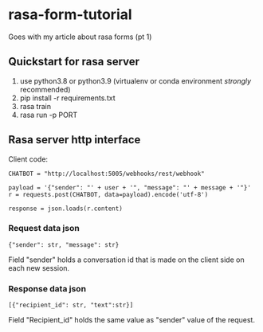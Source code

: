 # rasa-form-tutorial
Goes with my article about rasa forms (pt 1)


## Quickstart for rasa server

1. use python3.8 or python3.9 (virtualenv or conda environment *strongly* recommended)
2. pip install -r requirements.txt
3. rasa train
4. rasa run -p PORT


## Rasa server http interface


Client code:

```
CHATBOT = "http://localhost:5005/webhooks/rest/webhook"

payload = '{"sender": "' + user + '", "message": "' + message + '"}'
r = requests.post(CHATBOT, data=payload).encode('utf-8')

response = json.loads(r.content)
```

### Request data json
``` 
{"sender": str, "message": str}
```

Field "sender" holds a conversation id that is made on the client side on each new session.


### Response data json
```
[{"recipient_id": str, "text":str}]
```

Field "Recipient_id" holds the same value as "sender" value of the request.
